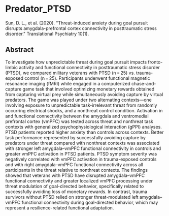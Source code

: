 # Predator_PTSD
Sun, D. L., et al. (2020). "Threat-induced anxiety during goal pursuit disrupts amygdala-prefrontal cortex connectivity in posttraumatic stress disorder." Translational Psychiatry 10(1).

## Abstract
To investigate how unpredictable threat during goal pursuit impacts fronto-limbic activity and functional connectivity in posttraumatic stress disorder (PTSD), we compared military veterans with PTSD (n = 25) vs. trauma-exposed control (n = 25). Participants underwent functional magnetic resonance imaging (fMRI) while engaged in a computerized chase-and-capture game task that involved optimizing monetary rewards obtained from capturing virtual prey while simultaneously avoiding capture by virtual predators. The game was played under two alternating contexts—one involving exposure to unpredictable task-irrelevant threat from randomly occurring electrical shocks, and a nonthreat control condition. Activation in and functional connectivity between the amygdala and ventromedial prefrontal cortex (vmPFC) was tested across threat and nonthreat task contexts with generalized psychophysiological interaction (gPPI) analyses. PTSD patients reported higher anxiety than controls across contexts. Better task performance represented by successfully avoiding capture by predators under threat compared with nonthreat contexts was associated with stronger left amygdala–vmPFC functional connectivity in controls and greater vmPFC activation in PTSD patients. PTSD symptom severity was negatively correlated with vmPFC activation in trauma-exposed controls and with right amygdala–vmPFC functional connectivity across all participants in the threat relative to nonthreat contexts. The findings showed that veterans with PTSD have disrupted amygdala–vmPFC functional connectivity and greater localized vmPFC processing under threat modulation of goal-directed behavior, specifically related to successfully avoiding loss of monetary rewards. In contrast, trauma survivors without PTSD relied on stronger threat-modulated left amygdala–vmPFC functional connectivity during goal-directed behavior, which may represent a resilience-related functional adaptation.
